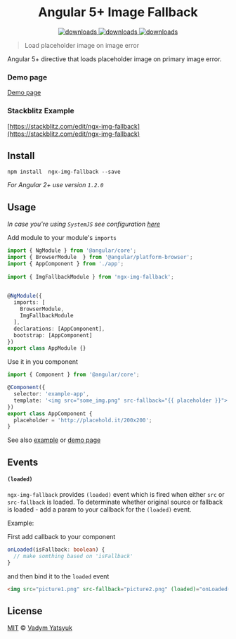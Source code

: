 <h1 align="center">Angular 5+ Image Fallback</h1>

<p align="center">
  <a href="https://www.npmjs.com/package/ngx-img-fallback">
    <img src="https://img.shields.io/npm/dm/ngx-img-fallback.svg?style=flat" alt="downloads">
  </a>
  
  <a href="https://www.npmjs.com/package/ng2-img-fallback">
    <img src="https://badge.fury.io/js/ng2-img-fallback.svg" alt="downloads">
  </a>
  
  <a href="https://www.paypal.me/vadimdez">
    <img src="https://img.shields.io/badge/paypal-donate-yellow.svg" alt="downloads">
  </a>
</p>

> Load placeholder image on image error

Angular 5+ directive that loads placeholder image on primary image error.

### Demo page

[Demo page](https://vadimdez.github.io/ngx-img-fallback/)

### Stackblitz Example

[https://stackblitz.com/edit/ngx-img-fallback](https://stackblitz.com/edit/ngx-img-fallback)

## Install

```
npm install  ngx-img-fallback --save
```

*For Angular 2+ use version `1.2.0`*

## Usage

*In case you're using ```SystemJS``` see configuration [here](https://github.com/VadimDez/ngx-img-fallback/blob/master/SYSTEMJS.md)*


Add module to your module's ```imports```

```typescript
import { NgModule } from '@angular/core';
import { BrowserModule  } from '@angular/platform-browser';
import { AppComponent } from './app';
 
import { ImgFallbackModule } from 'ngx-img-fallback';
 

@NgModule({
  imports: [
    BrowserModule, 
    ImgFallbackModule
  ],
  declarations: [AppComponent],
  bootstrap: [AppComponent]
})
export class AppModule {}
```

Use it in you component

```typescript
import { Component } from '@angular/core';

@Component({
  selector: 'example-app',
  template: '<img src="some_img.png" src-fallback="{{ placeholder }}">'
})
export class AppComponent {
  placeholder = 'http://placehold.it/200x200';
}

```

See also [example](https://github.com/VadimDez/ngx-img-fallback/tree/master/example) or [demo page](https://vadimdez.github.io/ngx-img-fallback/)

## Events

#### `(loaded)`

`ngx-img-fallback` provides `(loaded)` event which is fired when either `src` or `src-fallback` is loaded.
To determinate whether original source or fallback is loaded - add a param to your callback for the `(loaded)` event.
 
Example:

First add callback to your component

```typescript
onLoaded(isFallback: boolean) {
  // make somthing based on 'isFallback'
}
```
and then bind it to the `loaded` event

```html
<img src="picture1.png" src-fallback="picture2.png" (loaded)="onLoaded($event)"> 
```

## License

[MIT](https://tldrlegal.com/license/mit-license) © [Vadym Yatsyuk](https://github.com/vadimdez)
